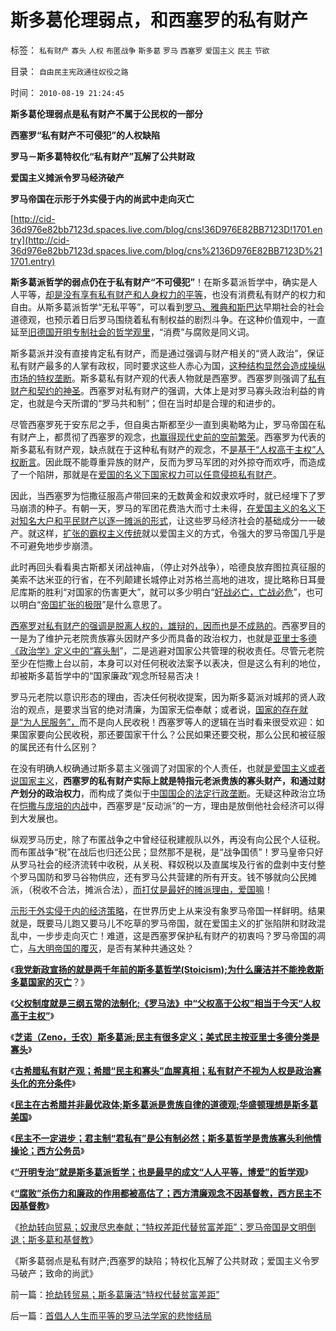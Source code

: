 # 斯多葛伦理弱点，和西塞罗的私有财产

标签： `私有财产` `寡头` `人权` `布匿战争` `斯多葛` `罗马` `西塞罗` `爱国主义` `民主` `节欲` 

目录： `自由民主宪政通往奴役之路`

时间： `2010-08-19 21:24:45`

**斯多葛伦理弱点是私有财产不属于公民权的一部分**

**西塞罗“私有财产不可侵犯”的人权缺陷**

**罗马－斯多葛特权化“私有财产”瓦解了公共财政**

**爱国主义摊派令罗马经济破产**

**罗马帝国在示形于外实侵于内的尚武中走向灭亡**

[http://cid-36d976e82bb7123d.spaces.live.com/blog/cns!36D976E82BB7123D!1701.entry](http://cid-36d976e82bb7123d.spaces.live.com/blog/cns%2136D976E82BB7123D%211701.entry)

**斯多葛派哲学的弱点仍在于私有财产“不可侵犯”**！在斯多葛派哲学中，确实是人人平等，[却是没有享有私有财产和人身权力的平等](../../../2010/3/1/要均贫富后才能民主吗？.md)，也没有消费私有财产的权力和自由。从斯多葛派哲学“无私平等”，可以看到[罗马、雅典和斯巴达](../../../2008/9/6/为什么统一地中海世界是罗马,不是雅典.md)早期社会的社会道德观，也预示着日后罗马围绕着私有制权益的剧烈斗争。在这种价值观中，一直延至[旧德国开明专制社会的哲学观里](../../../2010/3/18/旧德国是爱国分子追求的理想帝国.md)，“消费”与腐败是同义词。

斯多葛派并没有直接肯定私有财产，而是通过强调与财产相关的“贤人政治”，保证私有财产最多的人掌有政权，同时要求这些人赤心为国，[这种结构显然会造成操纵市场的特权垄断](../../../2010/1/24/走出社会主义观念误区靠“垄断”.md)。斯多葛私有财产观的代表人物就是西塞罗。西塞罗则强调了[私有财产和契约的神圣](../../../2009/12/4/讲政治的货币和要讲政治的私有财产.md)。西塞罗对私有财产的强调，大体上是对罗马寡头政治利益的肯定，也就是今天所谓的“罗马共和制”；但在当时却是合理的和进步的。

尽管西塞罗死于安东尼之手，但自奥古斯都至少一直到奥勒略为止，罗马帝国在私有财产上，都贯彻了西塞罗的观念，[也赢得现代史前的空前繁荣](../../../2010/6/3/罗马安东尼王朝经济规模是宋朝的3－6倍.md)。西塞罗为代表的斯多葛私有财产观，缺点就在于这种私有财产的观念，不[是基于“人权高于主权”人权断言](../../../2010/5/15/“权力－权利－义务”模型即奴隶制.md)。因此既不能尊重异族的财产，反而为罗马军团的对外掠夺而欢呼，而造成了一个陷阱，那就是在[爱国的名义下国家权力可以任意侵掠私有财产](../../../2010/5/17/爱国是民主国家的专利.md)。

因此，当西塞罗为恺撒征服高卢带回来的无数黄金和奴隶欢呼时，就已经埋下了罗马崩溃的种子。有朝一天，罗马的军团花费浩大而寸土未得，[在爱国主义的名义下对知名大户和平民财产以逐一摊派的形式](../../../2010/5/17/爱国是民主国家的专利.md)，让这些罗马经济社会的基础成分一一破产。就这样，[扩张的霸权主义传统](../../../2009/10/1/大国霸权主义阻碍中国和平崛起.md)就以爱国主义的方式，令强大的罗马帝国几乎是不可避免地步步崩溃。

此时再回头看看奥古斯都关闭战神庙，（停止对外战争），哈德良放弃图拉真征服的美索不达米亚的行省，在不列颠建长城停止对苏格兰高地的进攻，提比略称日耳曼尼库斯的胜利“对国家的伤害更大”，就可以多少明白“[好战必亡，亡战必危](../../../2009/12/15/好战必亡，忘战必危.md)”，也可以明白“[帝国扩张的极限](../../../2008/12/21/美国已经达到了经济地位扩张的极限.md)”是什么意思了。

[西塞罗对私有财产的强调是脱离人权的，雄辩的，因而也是不成熟的](../../../2009/6/1/汉语和西语，诡辩和演讲，西塞罗和凯撒.md)。西塞罗目的一是为了维护元老院贵族寡头因财产多少而具备的政治权力，也就是[亚里士多德《政治学》定义中的“寡头制](../../../2010/7/6/亚里士多德的《政治学》预言了两千年中央集权毁灭性.md)”，二是逃避对国家公共管理的税收责任。尽管元老院至少在恺撒上台以前，本身可以对任何税收法案予以表决，但是这么有利的地位，却被斯多葛哲学中的“国家廉政”观念所轻易否决！

罗马元老院以意识形态的理由，否决任何税收提案，因为斯多葛派对城邦的贤人政治的观点，是要求当官的绝对清廉，为国家无偿奉献；或者说，[国家的存在就是“为人民服务”，](../../../2009/7/14/行政改革缺少的就是为人民服务之普世的价值观.md)而不是向人民收税！西塞罗等人的逻辑在当时看来很受欢迎：如果国家要向公民收税，那还要国家干什么？公民如果还要交税，那么公民和被征服的属民还有什么区别？

在没有明确人权确通过斯多葛主义强调了对国家的个人责任，也就[是爱国主义或者说国家主义](../../../2010/5/17/爱国是民主国家的专利.md)，**西塞罗的私有财产实际上就是特指元老派贵族的寡头财产，和通过财产划分的政治权力**，而构成了类似于[中国国企的法定行政垄断](../../../2010/2/28/行政垄断的专营权与黑社会腐败的关系.md)。无疑这种政治立场在[恺撒与庞培的内战](../../../2010/8/13/罗马共和国和罗马帝国的统治阶级.md)中，西塞罗是“反动派”的一方，理由是放倒他社会经济可以得到大发展也。

纵观罗马历史，除了布匿战争之中曾经征税建舰队以外，再没有向公民个人征税。而布匿战争“税”在战后也归还公民；显然那不是税，是“战争国债”！罗马皇帝只好从罗马社会的经济流转中收税，从关税、释奴税以及直属埃及行省的盘剥中支付整个罗马国防和罗马谷物供应，还有罗马公共营建的所有开支。钱不够就向公民摊派，（税收不合法，摊派合法），[而打仗是最好的摊派理由，爱国嘛](../../../2009/10/12/郭跳跳折腾“新爱国主义”盗版理学之嫌.md)！

[示形于外实侵于内的经济策略](../../../2009/9/28/示形于外实侵于内的爱国道德明星.md)，在世界历史上从来没有象罗马帝国一样鲜明。结果就是，既要马儿跑又要马儿不吃草的罗马帝国，就在爱国主义的扩张陷阱和财政混乱中，一步步走向灭亡！难道，这是西塞罗保护私有财产的初衷吗？罗马帝国的凋亡，[与大明帝国的覆灭](../../../2008/11/3/亡于内需不振！今天仍是明朝吗？.md)，是否有某种共通这处？

《[**我党新政宣扬的就是两千年前的斯多葛哲学(Stoicism);为什么廉洁并不能挽救斯多葛国家的灭亡**](../../../2010/8/8/廉政救国论者请了解两千年前的斯多葛哲学(Stoicism).md)？》

《[**父权制度就是三纲五常的法制化;《罗马法》中“父权高于公权”相当于今天“人权高于主权”**](../../../2010/8/8/罗马父权制度就是三纲五常的法制化.md)》

《[**芝诺（Zeno，壬农）斯多葛派;民主有很多定义；美式民主按亚里士多德分类是寡头**](../../../2010/8/16/美式民主属“寡头民主”；芝诺的斯多葛派.md)》

《[**古希腊私有财产观；希腊“民主和寡头”血腥真相；私有财产不视为人权是政治寡头化的充分条件**](../../../2010/8/17/私有财产是古希腊大帽子.md)》

《[**民主在古希腊并非最优政体;斯多葛派是贵族自律的道德观;华盛顿理想是斯多葛美国**](../../../2010/8/17/华盛顿理想是斯多葛美国;民主在古希腊并非最优政体.md)》

《[**民主不一定进步；君主制“君私有”是公有制必然；斯多葛哲学是贵族寡头利他情操论；西方公务员**](../../../2010/8/17/民主未必进步;；“君权私有”是公有制的必然.md)》

《[**“开明专治”就是斯多葛派哲学；也是最早的成文“人人平等，博爱”的哲学观**](../../../2010/8/18/罗马斯多葛皇帝们是孔儒难以想象的清廉奉公.md)》

《[**“腐败”杀伤力和廉政的作用都被高估了；西方清廉观念不因基督教，西方民主不因基督教**](../../../2010/8/18/腐败和廉政的影响都被高估了；斯多葛没能拯救罗马.md)》

《[抢劫转向贸易；奴隶尽忠奉献；“特权差距代替贫富差距”；罗马帝国是文明倒退；斯多葛和基督教](../../../2010/8/19/抢劫转贸易；斯多葛廉洁“特权代替贫富差距”.md)》

《斯多葛弱点是私有财产;西塞罗的缺陷；特权化瓦解了公共财政；爱国主义令罗马破产；致命的尚武》



前一篇：[抢劫转贸易；斯多葛廉洁“特权代替贫富差距”](../../../2010/8/19/抢劫转贸易；斯多葛廉洁“特权代替贫富差距”.md)

后一篇：[首倡人人生而平等的罗马法学家的悲惨结局](../../../2010/8/19/首倡人人生而平等的罗马法学家的悲惨结局.md)